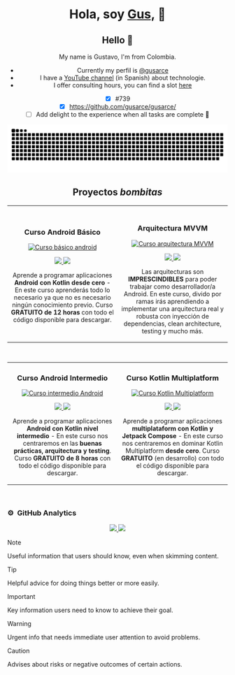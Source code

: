 <div align="center">
<h1 align="center">Hola, soy <a href="https://aristi.dev">Gus,</a> 👋</h1>

<!--
</div>
<img src="https://i.imgur.com/weNbhGZ.png">

[![YouTube Channel Subscribers](https://img.shields.io/youtube/channel/subscribers/UCIjEgHA1vatSR2K4rfcdNRg?style=social)](https://youtube.com/aristidevs?sub_confirmation=1)
[![Twitch Status](https://img.shields.io/twitch/status/aristidevs?style=social)](https://www.twitch.tv/aristidevs)
[![GitHub followers](https://img.shields.io/github/followers/arisguimera?style=social)](https://github.com/ArisGuimera)
![Discord Shield](https://discordapp.com/api/guilds/807719549075980308/widget.png?style=shield)
-->

## Hello 👋

My name is Gustavo, I'm from Colombia.

* Currently my perfil is [@gusarce](https://github.com/gusarce) 
* I have a [YouTube channel](https://youtube.com/p) (in Spanish) about technologie.
* I offer consulting hours, you can find a slot [here](https://)

<!-- 
## Skills

* Using Kubernetes in Production since 2016
* AWS, Terraform, Docker, all the cloud stuff :) 
* Critical thinking, decision-making and problem solving skills
* Some Python coding
* Special skills and experience in fast growing startups.

## Contact

Find all of my socials and resume in my [website](https://fredrikson.com.ar)
--->

- [x] #739
- [x] https://github.com/gusarce/gusarce/
- [ ] Add delight to the experience when all tasks are complete :tada:

<!--
<i>Follow me around the web:</i><br>

<a href="https://www.linkedin.com/in/absphreak" target="_blank"><img src="https://img.shields.io/badge/LinkedIn-%230077B5.svg?&style=flat-square&logo=linkedin&logoColor=white" alt="LinkedIn"></a>
<a href="https://www.instagram.com/absphreak" target="_blank"><img src="https://img.shields.io/badge/Instagram-%23E4405F.svg?&style=flat-square&logo=instagram&logoColor=white" alt="Instagram"></a>
<a href="https://twitter.com/ABSphreak" target="_blank"><img src="https://img.shields.io/badge/Twitter-%231DA1F2.svg?&style=flat-square&logo=twitter&logoColor=white" alt="Twitter"></a>
<a href="https://open.spotify.com/user/0170agi99s5hh187g7mtz245b" target="_blank"><img src="https://img.shields.io/badge/Spotify-%231ED760.svg?&style=flat-square&logo=spotify&logoColor=white" alt="Spotify"></a>
<a href="https://dev.to/ABSphreak" target="_blank"><img src="https://img.shields.io/badge/DEV-%230A0A0A.svg?&style=flat-square&logo=DEV.to&logoColor=white" alt="DEV.to"></a>
</div>
-->

<p align="center">
  <img src="https://github.com/tarikmanoar/tarikmanoar/raw/output/github-snake-dark.svg" alt="snake"></center>
</p>


## Proyectos *bombitas*
<table>
<tr>
<td width="50%">
<h3 align="center">Curso Android Básico</h3>
<div align="center">
<a href="https://github.com/gusarce/gusarce" target="_blank"><img src="https://i.imgur.com/vn5ZBef.jpeg" width="400" alt="Curso básico android"></a>
<p>
<a href="https://github.com/gusarce/gusarce" target="_blank">
<img src="https://img.shields.io/badge/CÓDIGO-ff9?style=for-the-badge&logo=github&logoColor=black">
</a>
<a href="https://www.youtube.com/watch?v=zeS-inowvGI" target="_blank">
<img src="https://img.shields.io/badge/-Youtube-green?style=for-the-badge&color=fbfc40">
</a>
</p>
<p>Aprende a programar aplicaciones <strong>Android con Kotlin desde cero</strong> - En este curso aprenderás todo lo necesario ya que no es necesario ningún conocimiento previo. Curso <strong>GRATUITO de 12 horas</strong> con todo el código disponible para descargar.</p>
</div>
                                                                                      
</td>

<td width="50%">
               <br>
<h3 align="center">Arquitectura MVVM</h3>
<div align="center">                                       
<a href="https://github.com/gusarce/gusarce" target="_blank"><img src="https://i.imgur.com/yFg9G6e.jpeg" width="400" alt="Curso arquitectura MVVM"></a>
<br>
<p>
<a href="https://github.com/gusarce/gusarce" target="_blank">
<img src="https://img.shields.io/badge/C%C3%93DIGO-80ffaa?style=for-the-badge&logo=github&logoColor=black">
</a>
<a href="https://www.youtube.com/watch?v=z4Qo52ELl2k" target="_blank">
<img src="https://img.shields.io/badge/-Youtube-green?style=for-the-badge&color=3fFD7f">
</a>
</p>
</p>Las arquitecturas son <strong>IMPRESCINDIBLES</strong> para poder trabajar como desarrollador/a Android. En este curso, divido por ramas irás aprendiendo a implementar una arquitectura real y robusta con inyección de dependencias, clean architecture, testing y mucho más.</p>
</div>                                                             
</table>                                                                                 
</div>
<br>

<table>
<tr>
<td width="50%">
<h3 align="center">Curso Android Intermedio</h3>
<div align="center">
<a href="https://github.com/gusarce/gusarce" target="_blank"><img src="https://i.imgur.com/MqokzYT.jpeg" width="400" alt="Curso intermedio Android"></a>
<p>
<a href="https://github.com/gusarce/gusarce" target="_blank">
<img src="https://img.shields.io/badge/CÓDIGO-ff9?style=for-the-badge&logo=github&logoColor=black">
</a>
<a href="https://www.youtube.com/watch?v=w62m-CZ7MBU" target="_blank">
<img src="https://img.shields.io/badge/-Youtube-green?style=for-the-badge&color=fbfc40">
</a>
</p>
<p>Aprende a programar aplicaciones <strong>Android con Kotlin nivel intermedio</strong> - En este curso nos centraremos en las <strong>buenas prácticas, arquitectura y testing</strong>. Curso <strong>GRATUITO de 8 horas</strong> con todo el código disponible para descargar.</p>
</div>
                                                                                      
</td>       

<td width="50%">
<h3 align="center">Curso Kotlin Multiplatform</h3>
<div align="center">
<a href="https://github.com/gusarce/gusarce" target="_blank"><img src="https://i.imgur.com/X4mU53x.jpeg" width="400" alt="Curso Kotlin Multiplatform"></a>
<p>
<a href="https://github.com/gusarce/gusarce" target="_blank">
<img src="https://img.shields.io/badge/C%C3%93DIGO-cfaae0?style=for-the-badge&logo=github&logoColor=black">
</a>
<a href="https://www.youtube.com/watch?v=Nfin0chdheA" target="_blank">
<img src="https://img.shields.io/badge/-Youtube-green?style=for-the-badge&color=ff00f4">
</a>
</p>
<p>Aprende a programar aplicaciones <strong>multiplataform con Kotlin y Jetpack Compose</strong> - En este curso nos centraremos en dominar Kotlin Multiplatform <strong>desde cero</strong>. Curso <strong>GRATUITO</strong> (en desarrollo) con todo el código disponible para descargar.</p>
</div>
                                                                                      
</td>  
</table>                                                                                 
</div>
<br>

### ⚙️ &nbsp;GitHub Analytics

<p align="center">
<a href="https://github.com/gusarce">
  <img height="180em" src="https://github-readme-stats-eight-theta.vercel.app/api?username=gusarce&show_icons=true&theme=algolia&include_all_commits=true&count_private=true"/>
  <img height="180em" src="https://github-readme-stats-eight-theta.vercel.app/api/top-langs/?username=gusarce&layout=compact&langs_count=8&theme=algolia"/>
</a>
</p>




> [!NOTE]
> Useful information that users should know, even when skimming content.

> [!TIP]
> Helpful advice for doing things better or more easily.

> [!IMPORTANT]
> Key information users need to know to achieve their goal.

> [!WARNING]
> Urgent info that needs immediate user attention to avoid problems.

> [!CAUTION]
> Advises about risks or negative outcomes of certain actions.
